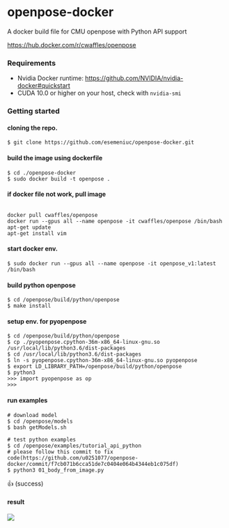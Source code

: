 # openpose-docker
A docker build file for CMU openpose with Python API support

https://hub.docker.com/r/cwaffles/openpose

### Requirements
- Nvidia Docker runtime: https://github.com/NVIDIA/nvidia-docker#quickstart
- CUDA 10.0 or higher on your host, check with `nvidia-smi`

### Getting started

#### cloning the repo.
```
$ git clone https://github.com/esemeniuc/openpose-docker.git
```
#### build the image using dockerfile
```
$ cd ./openpose-docker
$ sudo docker build -t openpose .
```
#### if docker file not work, pull image
```

docker pull cwaffles/openpose
docker run --gpus all --name openpose -it cwaffles/openpose /bin/bash
apt-get update
apt-get install vim

```
#### start docker env.
```
$ sudo docker run --gpus all --name openpose -it openpose_v1:latest /bin/bash
```

#### build python openpose
```
$ cd /openpose/build/python/openpose
$ make install
```
#### setup env. for pyopenpose
```
$ cd /openpose/build/python/openpose
$ cp ./pyopenpose.cpython-36m-x86_64-linux-gnu.so /usr/local/lib/python3.6/dist-packages
$ cd /usr/local/lib/python3.6/dist-packages
$ ln -s pyopenpose.cpython-36m-x86_64-linux-gnu.so pyopenpose
$ export LD_LIBRARY_PATH=/openpose/build/python/openpose
$ python3
>>> import pyopenpose as op
>>> 
```

#### run examples
```
# download model
$ cd /openpose/models
$ bash getModels.sh

# test python examples
$ cd /openpose/examples/tutorial_api_python
# please follow this commit to fix code(https://github.com/u0251077/openpose-docker/commit/f7cb071b6cca51de7c0404e064b4344eb1c075df)
$ python3 01_body_from_image.py
```

:+1: (success)

#### result
![](https://i.imgur.com/stkGveW.png)
